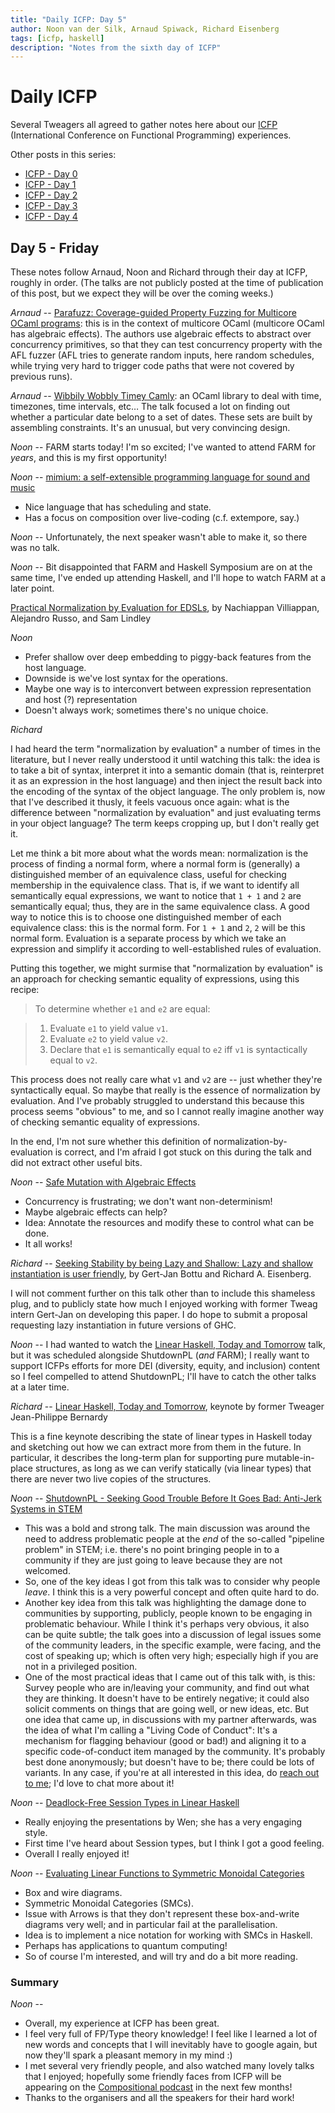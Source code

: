 ```yaml
---
title: "Daily ICFP: Day 5"
author: Noon van der Silk, Arnaud Spiwack, Richard Eisenberg
tags: [icfp, haskell]
description: "Notes from the sixth day of ICFP"
---
```


# Daily ICFP

Several Tweagers all agreed to gather notes here about our
[ICFP](https://icfp21.sigplan.org/) (International Conference on Functional
Programming) experiences.

Other posts in this series:

- [ICFP - Day 0](/blog/2021-08-23-icfp0/)
- [ICFP - Day 1](/blog/2021-08-24-icfp1/)
- [ICFP - Day 2](/blog/2021-08-25-icfp2/)
- [ICFP - Day 3](/blog/2021-08-26-icfp3/)
- [ICFP - Day 4](/blog/2021-08-27-icfp4/)

## Day 5 - Friday

These notes follow Arnaud, Noon and Richard through their day at ICFP,
roughly in order. (The talks are not publicly posted at the time
of publication of this post, but we expect they will be over the
coming weeks.)

_Arnaud_ -- [Parafuzz: Coverage-guided Property Fuzzing for Multicore OCaml programs](https://icfp21.sigplan.org/details/ocaml-2021-papers/9/Parafuzz-Coverage-guided-Property-Fuzzing-for-Multicore-OCaml-programs): this is in the context of multicore OCaml (multicore OCaml has algebraic effects). The authors use algebraic effects to abstract over concurrency primitives, so that they can test concurrency property with the AFL fuzzer (AFL tries to generate random inputs, here random schedules, while trying very hard to trigger code paths that were not covered by previous runs).

_Arnaud_ -- [Wibbily Wobbly Timey Camly](https://icfp21.sigplan.org/details/ocaml-2021-papers/13/Wibbily-Wobbly-Timey-Camly): an OCaml library to deal with time, timezones, time intervals, etc… The talk focused a lot on finding out whether a particular date belong to a set of dates. These sets are built by assembling constraints. It's an unusual, but very convincing design.

_Noon_ -- FARM starts today! I'm so excited; I've wanted to attend FARM
for _years_, and this is my first opportunity!

_Noon_ -- [mimium: a self-extensible programming language for sound and music](https://icfp21.sigplan.org/details/farm-2021-papers/2/mimium-a-self-extensible-programming-language-for-sound-and-music)

- Nice language that has scheduling and state.
- Has a focus on composition over live-coding (c.f. extempore, say.)

_Noon_ -- Unfortunately, the next speaker wasn't able to make it, so there was no talk.

_Noon_ -- Bit disappointed that FARM and Haskell Symposium are on at the same time, I've
ended up attending Haskell, and I'll hope to watch FARM at a later point.

[Practical Normalization by Evaluation for EDSLs](https://icfp21.sigplan.org/details/haskellsymp-2021/5/Practical-Normalization-by-Evaluation-for-EDSLs), by Nachiappan Villiappan, Alejandro Russo, and Sam Lindley

_Noon_

- Prefer shallow over deep embedding to piggy-back features from the host language.
- Downside is we've lost syntax for the operations.
- Maybe one way is to interconvert between expression representation and host (?) representation
- Doesn't always work; sometimes there's no unique choice.

_Richard_

I had heard the term "normalization by evaluation" a number of times in the
literature, but I never really understood it until watching this talk: the
idea is to take a bit of syntax, interpret it into a semantic domain (that is,
reinterpret it as an expression in the host language) and then inject the
result back into the encoding of the syntax of the object language. The only
problem is, now that I've described it thusly, it feels vacuous once again:
what is the difference between "normalization by evaluation" and just
evaluating terms in your object language? The term keeps cropping up, but I
don't really get it.

Let me think a bit more about what the words mean: normalization is the
process of finding a normal form, where a normal form is (generally) a
distinguished member of an equivalence class, useful for checking membership
in the equivalence class. That is, if we want to identify all semantically
equal expressions, we want to notice that `1 + 1` and `2` are semantically
equal; thus, they are in the same equivalence class. A good way to notice this
is to choose one distinguished member of each equivalence class: this is the
normal form. For `1 + 1` and `2`, `2` will be this normal form. Evaluation is
a separate process by which we take an expression and simplify it according to
well-established rules of evaluation.

Putting this together, we might surmise that "normalization by evaluation" is
an approach for checking semantic equality of expressions, using this recipe:

> To determine whether `e1` and `e2` are equal:

> 1. Evaluate `e1` to yield value `v1`.
> 2. Evaluate `e2` to yield value `v2`.
> 3. Declare that `e1` is semantically equal to `e2` iff `v1` is syntactically equal to `v2`.

This process does not really care what `v1` and `v2` are -- just whether
they're syntactically equal. So maybe that really is the essence of
normalization by evaluation. And I've probably struggled to understand this
because this process seems "obvious" to me, and so I cannot really imagine
another way of checking semantic equality of expressions.

In the end, I'm not sure whether this definition of
normalization-by-evaluation is correct, and I'm afraid I got stuck on this
during the talk and did not extract other useful bits.

_Noon_ -- [Safe Mutation with Algebraic Effects](https://icfp21.sigplan.org/details/haskellsymp-2021/10/Safe-Mutation-with-Algebraic-Effects)

- Concurrency is frustrating; we don't want non-determinism!
- Maybe algebraic effects can help?
- Idea: Annotate the resources and modify these to control what can be done.
- It all works!

_Richard_ -- [Seeking Stability by being Lazy and Shallow: Lazy and shallow instantiation is user friendly](https://icfp21.sigplan.org/details/haskellsymp-2021/7/Seeking-Stability-by-being-Lazy-and-Shallow-Lazy-and-shallow-instantiation-is-user-f), by Gert-Jan Bottu and Richard A. Eisenberg.

I will not comment further on this talk other than to include this shameless
plug, and to publicly state how much I enjoyed working with former Tweag
intern Gert-Jan on developing this paper. I do hope to submit a proposal
requesting lazy instantiation in future versions of GHC.

_Noon_ -- I had wanted to watch the [Linear Haskell, Today and Tomorrow](https://icfp21.sigplan.org/details/haskellsymp-2021/13/Linear-Haskell-Today-and-Tomorrow)
talk, but it was scheduled alongside ShutdownPL (_and_ FARM); I really want to support
ICFPs efforts for more DEI (diversity, equity, and inclusion) content so I feel compelled to attend ShutdownPL; I'll have
to catch the other talks at a later time.

_Richard_ -- [Linear Haskell, Today and Tomorrow](https://icfp21.sigplan.org/details/haskellsymp-2021/13/Linear-Haskell-Today-and-Tomorrow), keynote by former Tweager Jean-Philippe Bernardy

This is a fine keynote describing the state of linear types in Haskell today
and sketching out how we can extract more from them in the future. In
particular, it describes the long-term plan for supporting pure
mutable-in-place structures, as long as we can verify statically (via linear
types) that there are never two live copies of the structures.

_Noon_ -- [ShutdownPL - Seeking Good Trouble Before It Goes Bad: Anti-Jerk Systems in STEM](https://icfp21.sigplan.org/details/icfp-2021-social-events/12/ShutdownPL)

- This was a bold and strong talk. The main discussion was around the need to
  address problematic people at the _end_ of the so-called "pipeline problem" in
  STEM; i.e. there's no point bringing people in to a community if they are just
  going to leave because they are not welcomed.
- So, one of the key ideas I got from this talk was to consider why people
  _leave_. I think this is a very powerful concept and often quite hard to do.
- Another key idea from this talk was highlighting the damage done to
  communities by supporting, publicly, people known to be engaging in
  problematic behaviour. While I think it's perhaps very obvious, it also can
  be quite subtle; the talk goes into a discussion of legal issues some of the
  community leaders, in the specific example, were facing, and the cost
  of speaking up; which is often very high; especially high if you are not in a
  privileged position.
- One of the most practical ideas that I came out of this talk with, is this:
  Survey people who are in/leaving your community, and find out what they are
  thinking. It doesn't have to be entirely negative; it could also solicit
  comments on things that are going well, or new ideas, etc. But one idea that
  came up, in discussions with my partner afterwards, was the idea of what I'm
  calling a "Living Code of Conduct": It's a mechanism for flagging behaviour
  (good or bad!) and aligning it to a specific code-of-conduct item managed by
  the community. It's probably best done anonymously; but doesn't have to be;
  there could be lots of variants. In any case, if you're at all interested in
  this idea, do [reach out to me](mailto:noon.vandersilk@tweag.io); I'd love to chat more about it!

_Noon_ -- [Deadlock-Free Session Types in Linear Haskell](https://icfp21.sigplan.org/details/haskellsymp-2021/1/Deadlock-Free-Session-Types-in-Linear-Haskell)

- Really enjoying the presentations by Wen; she has a very engaging style.
- First time I've heard about Session types, but I think I got a good feeling.
- Overall I really enjoyed it!

_Noon_ -- [Evaluating Linear Functions to Symmetric Monoidal Categories](https://icfp21.sigplan.org/details/haskellsymp-2021/2/Evaluating-Linear-Functions-to-Symmetric-Monoidal-Categories)

- Box and wire diagrams.
- Symmetric Monoidal Categories (SMCs).
- Issue with Arrows is that they don't represent these box-and-write diagrams very well; and in particular fail at the parallelisation.
- Idea is to implement a nice notation for working with SMCs in Haskell.
- Perhaps has applications to quantum computing!
- So of course I'm interested, and will try and do a bit more reading.

### Summary

_Noon_ --

- Overall, my experience at ICFP has been great.
- I feel very full of FP/Type theory knowledge! I feel like I learned a lot
  of new words and concepts that I will inevitably have to google again, but
  now they'll spark a pleasant memory in my mind :)
- I met several very friendly people, and also watched many lovely talks
  that I enjoyed; hopefully some friendly faces from ICFP will be appearing on
  the [Compositional podcast](https://www.compositional.fm/) in the next few months!
- Thanks to the organisers and all the speakers for their hard work!
